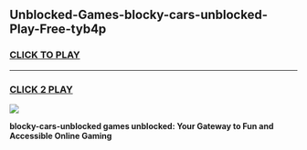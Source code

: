 
## Unblocked-Games-blocky-cars-unblocked-Play-Free-tyb4p
<h3>
<a href="https://premium76.site?title=blocky-cars-unblocked&ref=10A">CLICK TO PLAY</a></h3>
<hr>

<h3>
<a href="https://premium76.site?title=blocky-cars-unblocked&ref=10A">CLICK 2 PLAY</a>
  
</h3>

<a href="https://premium76.site?title=blocky-cars-unblocked&ref=10A"><img src="https://clearcache.store/games.png"></a>


**blocky-cars-unblocked games unblocked: Your Gateway to Fun and Accessible Online Gaming**
